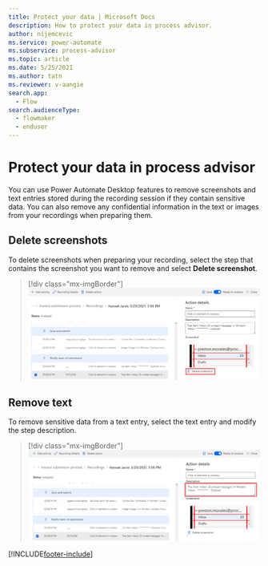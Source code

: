 ```yaml
---
title: Protect your data | Microsoft Docs
description: How to protect your data in process advisor.
author: nijemcevic 
ms.service: power-automate
ms.subservice: process-advisor
ms.topic: article
ms.date: 5/25/2021
ms.author: tatn
ms.reviewer: v-aangie
search.app: 
  - Flow
search.audienceType: 
  - flowmaker
  - enduser
---
```


# Protect your data in process advisor

You can use Power Automate Desktop features to remove screenshots and text entries stored during the recording session if they contain sensitive data. You can also remove any confidential information in the text or images from your recordings when preparing them.

## Delete screenshots

To delete screenshots when preparing your recording, select the step that contains the screenshot you want to remove and select **Delete screenshot**.

> [!div class="mx-imgBorder"]
> ![Delete screenshot.](media/delete-screenshot.png "Select Delete screenshot")

## Remove text

To remove sensitive data from a text entry, select the text entry and modify the step description.

> [!div class="mx-imgBorder"]
> ![Remove text.](media/remove-text.png "Modify the description")

[!INCLUDE[footer-include](includes/footer-banner.md)]
